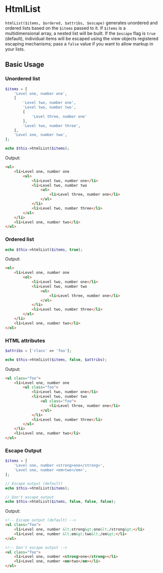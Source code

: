 # HtmlList

`htmlList($items, $ordered, $attribs, $escape)` generates unordered and ordered
lists based on the `$items` passed to it. If `$items` is a multidimensional
array, a nested list will be built. If the `$escape` flag is `true` (default),
individual items will be escaped using the view objects registered escaping
mechanisms; pass a `false` value if you want to allow markup in your lists.

## Basic Usage

### Unordered list

```php
$items = [
    'Level one, number one',
    [
        'Level two, number one',
        'Level two, number two',
        [
            'Level three, number one'
        ],
        'Level two, number three',
    ],
    'Level one, number two',
];

echo $this->htmlList($items);
```

Output:

```html
<ul>
    <li>Level one, number one
        <ul>
            <li>Level two, number one</li>
            <li>Level two, number two
                <ul>
                    <li>Level three, number one</li>
                </ul>
            </li>
            <li>Level two, number three</li>
        </ul>
    </li>
    <li>Level one, number two</li>
</ul>
```

### Ordered list

```php
echo $this->htmlList($items, true);
```

Output:

```html
<ol>
    <li>Level one, number one
        <ol>
            <li>Level two, number one</li>
            <li>Level two, number two
                <ol>
                    <li>Level three, number one</li>
                </ol>
            </li>
            <li>Level two, number three</li>
        </ol>
    </li>
    <li>Level one, number two</li>
</ol>
```

### HTML attributes

```php
$attribs = ['class' => 'foo'];

echo $this->htmlList($items, false, $attribs);
```

Output:

```html
<ul class="foo">
    <li>Level one, number one
        <ul class="foo">
            <li>Level two, number one</li>
            <li>Level two, number two
                <ul class="foo">
                    <li>Level three, number one</li>
                </ul>
            </li>
            <li>Level two, number three</li>
        </ul>
    </li>
    <li>Level one, number two</li>
</ul>
```

### Escape Output

```php
$items = [
    'Level one, number <strong>one</strong>',
    'Level one, number <em>two</em>',
];

// Escape output (default)
echo $this->htmlList($items);

// Don't escape output
echo $this->htmlList($items, false, false, false);
```

Output:

```html
<!-- Escape output (default) -->
<ul class="foo">
    <li>Level one, number &lt;strong&gt;one&lt;/strong&gt;</li>
    <li>Level one, number &lt;em&gt;two&lt;/em&gt;</li>
</ul>

<!-- Don't escape output -->
<ul class="foo">
    <li>Level one, number <strong>one</strong></li>
    <li>Level one, number <em>two</em></li>
</ul>
```
